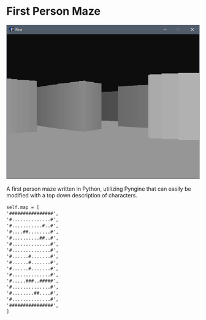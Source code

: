 # First Person Maze
![Screenshot](Maze.png)

A first person maze written in Python, utilizing Pyngine that can easily be modified with a top down description of characters.
```
self.map = [
'################',
'#..............#',
'#...........#..#',
'#....##........#',
'#..........##..#',
'#..............#',
'#..............#',
'#......#.......#',
'#......#.......#',
'#......#.......#',
'#..............#',
'#.....###..#####',
'#..............#',
'#........##....#',
'#..............#',
'################',
]
```